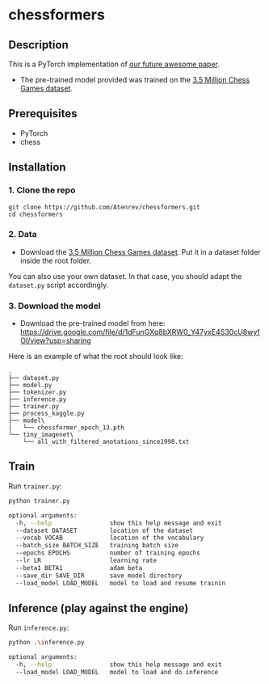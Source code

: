 # chessformers
## Description
This is a PyTorch implementation of [our future awesome paper]().

* The pre-trained model provided was trained on the [3.5 Million Chess Games dataset](https://www.kaggle.com/milesh1/35-million-chess-games).


## Prerequisites
* PyTorch
* chess


## Installation
### 1. Clone the repo

```
git clone https://github.com/Atenrev/chessformers.git
cd chessformers
```

### 2. Data
* Download the [3.5 Million Chess Games dataset](https://www.kaggle.com/milesh1/35-million-chess-games). Put it in a dataset folder inside the root folder.

You can also use your own dataset. In that case, you should adapt the ```dataset.py``` script accordingly.

### 3. Download the model
* Download the pre-trained model from here: https://drive.google.com/file/d/1dFunGXq8bXRW0_Y47yxE4S30cU8wyfOl/view?usp=sharing

Here is an example of what the root should look like:
```
.
├── dataset.py
├── model.py
├── tokenizer.py
├── inference.py
├── trainer.py
├── process_kaggle.py
├── model\
|   └── chessformer_epoch_13.pth
└── tiny_imagenet\
    └── all_with_filtered_anotations_since1998.txt
```

## Train
Run ```trainer.py```:

``` sh
python trainer.py 

optional arguments:
  -h, --help                show this help message and exit
  --dataset DATASET         location of the dataset
  --vocab VOCAB             location of the vocabulary
  --batch_size BATCH_SIZE   training batch size
  --epochs EPOCHS           number of training epochs
  --lr LR                   learning rate
  --beta1 BETA1             adam beta
  --save_dir SAVE_DIR       save model directory
  --load_model LOAD_MODEL   model to load and resume trainin
```

## Inference (play against the engine)
Run ```inference.py```:

``` sh
python .\inference.py

optional arguments:
  -h, --help                show this help message and exit
  --load_model LOAD_MODEL   model to load and do inference
```